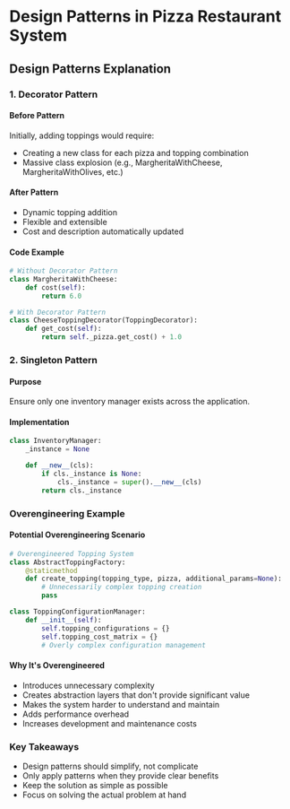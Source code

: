 # Design Patterns in Pizza Restaurant System

## Design Patterns Explanation

### 1. Decorator Pattern
#### Before Pattern
Initially, adding toppings would require:
- Creating a new class for each pizza and topping combination
- Massive class explosion (e.g., MargheritaWithCheese, MargheritaWithOlives, etc.)

#### After Pattern
- Dynamic topping addition
- Flexible and extensible
- Cost and description automatically updated

#### Code Example
```python
# Without Decorator Pattern
class MargheritaWithCheese:
    def cost(self):
        return 6.0

# With Decorator Pattern
class CheeseToppingDecorator(ToppingDecorator):
    def get_cost(self):
        return self._pizza.get_cost() + 1.0
```

### 2. Singleton Pattern
#### Purpose
Ensure only one inventory manager exists across the application.

#### Implementation
```python
class InventoryManager:
    _instance = None

    def __new__(cls):
        if cls._instance is None:
            cls._instance = super().__new__(cls)
        return cls._instance
```

### Overengineering Example
#### Potential Overengineering Scenario
```python
# Overengineered Topping System
class AbstractToppingFactory:
    @staticmethod
    def create_topping(topping_type, pizza, additional_params=None):
        # Unnecessarily complex topping creation
        pass

class ToppingConfigurationManager:
    def __init__(self):
        self.topping_configurations = {}
        self.topping_cost_matrix = {}
        # Overly complex configuration management
```

#### Why It's Overengineered
- Introduces unnecessary complexity
- Creates abstraction layers that don't provide significant value
- Makes the system harder to understand and maintain
- Adds performance overhead
- Increases development and maintenance costs

### Key Takeaways
- Design patterns should simplify, not complicate
- Only apply patterns when they provide clear benefits
- Keep the solution as simple as possible
- Focus on solving the actual problem at hand
